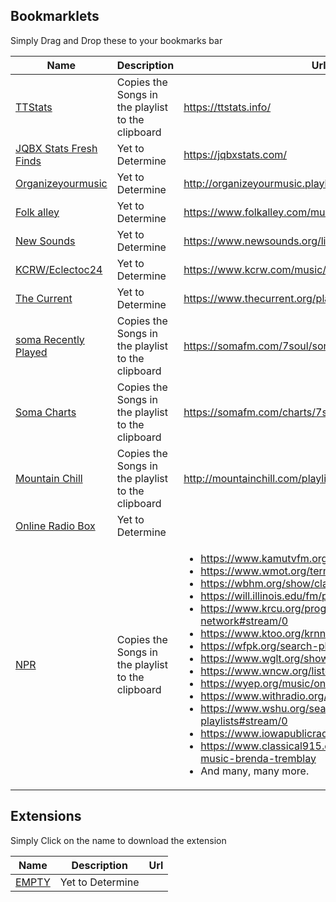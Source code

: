 ## Bookmarklets
Simply Drag and Drop these to your bookmarks bar

| Name        | Description           | Url |
| ------------- |-------------| ----|
| <a href="javascript:(function()%7Bjavascript%3A(function()%257Btitles%20%253D%20document.getElementsByClassName(%22title%22)%253Bi%20%253D%200%253BcopyContents%20%253D%20%22%22%253Bfor(i%20%253D%200%253B%20i%20%3C%20titles.length%253B%20i%252B%252B)%20%257Btitle%20%253D%20titles%255Bi%255D.textContent%253Bitem%20%253D%20titles%255Bi%255D.parentElement.textContent%253Bn%20%253D%20item.indexOf(title)%253Bsongname%20%253D%20item.substr(n%252C%20item.length)%253Ba%20%253D%20copyContents.concat(%22%255Cn%22%20%252B%20songname)%253BcopyContents%20%253D%20a%253B%257Dnavigator.clipboard.writeText(copyContents)%257D)()%7D)()">TTStats</a>      | Copies the Songs in the playlist to the clipboard | <a>https://ttstats.info/ </a>
| <a href="javascript:(function()%7Bjavascript%3A%24(%22.w3-col.w3-left%3Afirst-child%20div%22).each(function(i)%7Bvar%20track%3D%24(this).text()%3Bvar%20fullThing%3D%24(this).parent().text().replace(track%2C%22%20-%20%22%2Btrack)%3B%24(this).parent().text(fullThing)%3B%7D)%3B%24(%22head%22).append(%22%3Cstyle%20id%3D%5C%22coolThing%5C%22%3E%23thisModal%20.w3-col.w3-left%3Anth-child(2)%20%7B%20user-select%3Anone%3B%20%7D%20.w3-col.w3-left%3Anth-child(3)%20%7B%20user-select%3Anone%3B%20%7D%3C%2Fstyle%3E%22)%7D)()">JQBX Stats Fresh Finds</a>       | Yet to Determine      |   https://jqbxstats.com/
| <a href="javascript:(function()%7Bjavascript%3A(function()%257Bfunction%20reset()%20%257B%2524(%22%2523genrelist%22).html(%22%22)%253Bvar%20allGenres%20%253D%20%257B%257D%253B%2524(%22tr%20td%253Anth-child(6)%22).each(function%20()%20%257Bvar%20genre%20%253D%20%2524(this).text()%253Bif%20(!allGenres%255Bgenre%255D)%20%257BallGenres%255Bgenre%255D%20%253D%20true%253B%257D%257D)%253Bfor%20(var%20key%20in%20allGenres)%20%257B%2524(%22%2523genrelist%22).append(%22%3Coption%20value%253D%255C%22%22%20%252B%20key%20%252B%20%22%255C%22%3E%22%20%252B%20key%20%252B%20%22%3C%252Foption%3E%22)%253B%257D%257D%253Bvar%20makeGenreList%20%253D%20function%20(name)%20%257B%2524(%22tr%20td%253Anth-child(6)%22).each(function%20()%20%257Bvar%20genre%20%253D%20%2524(this).text()%253Bif%20(genre%20%253D%253D%20name)%20%257B%2524(this).parent().find(%22input%22).click()%253B%257D%257D)%253B%257D%253Bvar%20unselectAll%20%253D%20function%20()%20%257B%2524(%22tr%20td%253Anth-child(6)%22).each(function%20()%20%257Bif%20(%2524(this).parent().find(%22input%22).prop(%22checked%22))%20%2524(this).parent().find(%22input%22).click()%253B%257D)%253B%257D%253B%2524(%22body%22).append(%22%3Cdiv%20id%253D%255C%22coolToolThing%255C%22%20style%253D%255C%22position%253Aabsolute%253B%20padding%253A15px%253B%20left%253A%200%253B%20top%253A%200%253B%20z-index%253A3000%253B%20width%253A%20600px%253B%20height%253A%2068px%253B%20background-color%253A%20%2523fff%253B%255C%22%3E%3C%252Fdiv%3E%22)%253B%2524(%22%2523coolToolThing%22).append(%22%3Cbutton%20id%253D%255C%22resetbtn%255C%22%3Ereset%3C%252Fbutton%3E%20%3Cselect%20id%253D%255C%22genrelist%255C%22%3E%3C%252Fselect%3E%20%3Cbutton%20id%253D%255C%22select%255C%22%3Eselect%20all%3C%252Fbutton%3E%20%3Cbutton%20id%253D%255C%22unselect%255C%22%3Eunselect%20all%3C%252Fbutton%3E%20%3Cbutton%20id%253D%255C%22saveList%255C%22%3ESave%20Playlist%3C%252Fbutton%3E%22)%253B%2524(%22%2523resetbtn%22).on(%22click%22%252C%20function%20()%20%257Breset()%253BunselectAll()%253B%257D)%253B%2524(%22%2523select%22).on(%22click%22%252C%20function%20()%20%257Bvar%20choice%20%253D%20%2524(%22%2523genrelist%22).val()%253BmakeGenreList(choice)%253B%257D)%253B%2524(%22%2523unselect%22).on(%22click%22%252C%20function%20()%20%257BunselectAll()%253B%257D)%253B%2524(%22%2523saveList%22).on(%22click%22%252C%20function%20()%20%257Bgenrelist%20%253D%20document.getElementById(%22genrelist%22)%253Bstaging_tab%20%253D%20document.getElementById(%22staging-tab%22)%253Btracklist_tab%20%253D%20document.getElementById(%22the-track-list-tab%22)%253Bsave_button%20%253D%20document.getElementById(%22save-button%22)%253Bplaylist_name%20%253D%20document.getElementById(%22staging-playlist-name%22)%253Bgenre%20%253D%20genrelist.options%255Bgenrelist.selectedIndex%255D.value%253BmakeGenreList(genre)%253Bstaging_tab.click()%253Bplaylist_name.click()%253BpopOver%20%253D%20document.getElementsByClassName(%22popover%20editable-popup%22)%255B0%255D%253BpopOver.getElementsByClassName(%22form-control%20input-sm%22)%255B0%255D.value%20%253D%20genre%20%253D%253D%20%22%22%20%253F%20%22No%20Name%20Genre%22%253A%20genre%253BpopOver.getElementsByClassName(%22btn%20btn-primary%20btn-sm%20editable-submit%22)%255B0%255D.click()%253Bsave_button.click()%253Btracklist_tab.click()%253Bunselect.click()%253Bif%20(genrelist.selectedIndex%20%3C%20genrelist.length)%257Bgenrelist.selectedIndex%20%252B%253D%201%253B%257Delse%257Balert(%22This%20is%20the%20End%22)%253B%257D%257D)%253Breset()%257D)()%7D)()">Organizeyourmusic</a>       | Yet to Determine      |   http://organizeyourmusic.playlistmachinery.com/
| <a href="javascript:(function()%7Bjavascript%3A(function()%257Braw%20%253D%20document.getElementsByClassName(%22col-md-8%22)%255B1%255D.firstElementChild.firstElementChild.childNodes%253B%250AcopyContents%20%253D%20%22%22%253B%250Afor(i%20%253D%2012%253B%20i%20%3C%20raw.length%253B%20i%252B%252B)%20%257B%250A%20%20%20%250A%250A%20%20%20%20text%20%253D%20raw%255Bi%255D.textContent%250A%20%20%20%250A%250A%20%20%20%20if%20(text.includes(%22%253A%22)%20%2526%2526%20text.includes(%22%20-%20%22))%20%257B%250A%20%20%20%20%20%20%20%20n%20%253D%20text.indexOf(%22%20-%20%22)%253B%250A%20%20%20%20%20%20%20%20songname%20%253D%20text.substr(n%252B3%252C%20text.length)%253B%250A%20%20%20%20%20%20%20%20artist%20%253D%20raw%255Bi%252B2%255D.textContent%250A%20%20%20%20%20%20%20%20%250A%20%20%20%20%20%20%20%20a%20%253D%20copyContents.concat(%22%255Cn%22%20%252B%20songname%20%252B%20%22%20%22%20%252B%20artist)%253B%250A%20%20%20%20%20%20%20%20copyContents%20%253D%20a%253B%20%250A%20%20%20%20%257D%250A%20%250A%250A%257D%250A%250Anavigator.clipboard.writeText(copyContents)%253B%257D)()%253B%7D)()">Folk alley</a>       | Yet to Determine      |  https://www.folkalley.com/music/playlist/
| <a href="javascript:(function()%7Bjavascript%3A(function()%257B%2524(%22.playlist-track%22).each(function()%257B%2524(this).text(%2524(this).find(%22.playlist-track-info-artist%22).text()%20%252B%20%22%20-%20%22%20%252B%20%2524(this).find(%22.playlist-track-info-title%22).text())%253B%257D)%257D)()%7D)()">New Sounds</a>       | Yet to Determine      |  https://www.newsounds.org/livestream
| <a href="javascript:(function()%7Bjavascript%3A(function()%257Btracks%20%253D%20document.getElementsByClassName(%22track%22)%253B%250A%20%20%20%20copyContents%20%253D%20%22%22%253B%250A%250A%20%20%20%20for%20(track%20of%20tracks)%257B%250A%20%20%20%20%20%20%20%20songname%20%253D%20track.getElementsByClassName(%22song-title%22)%255B0%255D.textContent%253B%250A%20%20%20%20%20%20%20%20artist%20%253D%20track.getElementsByClassName(%22artist-name%22)%255B0%255D.textContent%253B%250A%20%20%20%20%20%20%20%20%250A%20%20%20%20%20%20%20%20if%20(songname%20%253D%253D%20%22%22)%250A%20%20%20%20%20%20%20%20%20%20%20%20continue%250A%20%20%20%20%20%20%20%20%250A%20%20%20%20%20%20%20%20a%20%253D%20copyContents.concat(%22%255Cn%22%20%252B%20songname%20%252B%20%22%20%22%20%252B%20artist)%253B%250A%20%20%20%20%20%20%20%20copyContents%20%253D%20a%253B%250A%20%20%20%20%257D%250A%250A%20%20%20%20navigator.clipboard.writeText(copyContents)%253B%257D)()%253B%7D)()">KCRW/Eclectoc24</a>       | Yet to Determine      |  https://www.kcrw.com/music/shows/eclectic24
| <a href="javascript:(function()%7Bjavascript%3A(function()%257Btracks%20%253D%20document.getElementsByClassName(%22row%20song%22)%253B%250A%20%20%20%20copyContents%20%253D%20%22%22%253B%250A%250A%20%20%20%20for%20(track%20of%20tracks)%257B%250A%20%20%20%20%20%20%20%20songname%20%253D%20track.getElementsByClassName(%22title%22)%255B0%255D.textContent%253B%250A%20%20%20%20%20%20%20%20artist%20%253D%20track.getElementsByClassName(%22artist%22)%255B0%255D.textContent%253B%250A%20%20%20%20%20%20%20%20%250A%20%20%20%20%20%20%20%20if%20(songname%20%253D%253D%20%22%22)%250A%20%20%20%20%20%20%20%20%20%20%20%20continue%250A%20%20%20%20%20%20%20%20%250A%20%20%20%20%20%20%20%20a%20%253D%20copyContents.concat(%22%255Cn%22%20%252B%20songname%20%252B%20%22%20%22%20%252B%20artist)%253B%250A%20%20%20%20%20%20%20%20copyContents%20%253D%20a%253B%250A%20%20%20%20%257D%250A%250A%20%20%20%20navigator.clipboard.writeText(copyContents)%253B%257D)()%253B%7D)()">The Current</a>       | Yet to Determine      |  https://www.thecurrent.org/playlist
| <a href="javascript:(function()%7Bjavascript%3A(function()%257Btable%20%253D%20document.getElementsByTagName(%22table%22)%255B0%255D%253B%250A%20%20%20%20tracks%20%253D%20table.children%255B0%255D%253B%250A%250A%20%20%20%20copyContents%20%253D%20%22%22%253B%250A%20%20%20%20for%20(i%20%253D%202%253B%20i%20%3C%2022%253B%20i%252B%252B)%257B%250A%20%20%20%20%20%20%20%20songname%20%253D%20tracks.children%255Bi%255D.children%255B1%255D.textContent%253B%250A%20%20%20%20%20%20%20%20%20%20%20%20%20%20%20%20%250A%20%20%20%20%20%20%20%20if%20(songname%20%253D%253D%20%22Break%20%252F%20Station%20ID%22)%250A%20%20%20%20%20%20%20%20%20%20%20%20continue%250A%250A%20%20%20%20%20%20%20%20artist%20%253D%20tracks.children%255Bi%255D.children%255B2%255D.textContent%253B%250A%20%20%20%20%20%20%20%20%250A%20%20%20%20%20%20%20%20a%20%253D%20copyContents.concat(%22%255Cn%22%20%252B%20songname%20%252B%20%22%20%22%20%252B%20artist)%253B%250A%20%20%20%20%20%20%20%20copyContents%20%253D%20a%253B%250A%20%20%20%20%257D%250A%250A%20%20%20%20navigator.clipboard.writeText(copyContents)%253B%257D)()%253B%7D)()">soma Recently Played</a>       | Copies the Songs in the playlist to the clipboard       |  https://somafm.com/7soul/songhistory.html
| <a href="javascript:(function()%7Bjavascript%3A(function()%257Btxt%20%253D%20document.getElementsByTagName(%22pre%22)%255B0%255D.textContent%253B%250A%20%20%20%20t%20%253D%20%22Top%2030%20Tracks%20BY%20SPINS%22%253B%250A%20%20%20%20u%20%253D%20%22Top%20Track%20Adds%20BY%20SPINS%22%253B%250A%20%20%20%20n%20%253D%20txt.indexOf(t)%253B%250A%20%20%20%20o%20%253D%20txt.indexOf(u)%253B%250A%20%20%20%20stxt%20%253D%20txt.substr(n%20%252B%20t.length%252C%20txt.length)%253B%250A%250A%20%20%20%20lines%20%253D%20stxt.split('%255Cn')%253B%250A%20%20%20%20bxt%20%253D%20lines.splice(0%252C64).join('%255Cn')%253B%250A%250A%20%20%20%20lines%20%253D%20bxt.split('%255Cn')%253B%250A%250A%20%20%20%20cxt%20%253D%20%22%22%253B%250A%250A%20%20%20%20for%20(line%20of%20lines)%20%257B%250A%20%20%20%20%20%20%20%20if%20(line%20%253D%253D%20%22%22%20%257C%257C%20line%20%253D%253D%20%22Top%2030%20Tracks%20BY%20LISTENERS%22)%250A%20%20%20%20%20%20%20%20%20%20%20%20continue%253B%250A%250A%20%20%20%20%20%20%20%20c%20%253D%20line.substr(3%252C%20line.length)%253B%250A%20%20%20%20%20%20%20%20m%20%253D%20c.search(%252F%255C(%255B0-9%255D*%255C)%252F)%253B%250A%20%20%20%20%20%20%20%20i%20%253D%200%253B%250A%20%20%20%20%20%20%20%20if%20(c%255B0%255D%20%253D%253D%20%22%20%22)%250A%20%20%20%20%20%20%20%20%20%20%20%20i%20%253D%201%253B%250A%20%20%20%20%20%20%20%20line%20%253D%20c.substr(i%252Cm-3)%253B%250A%20%20%20%20%20%20%20%20%250A%20%20%20%20%20%20%20%20a%20%253D%20cxt.concat('%255Cn'%20%252B%20line)%253B%250A%20%20%20%20%20%20%20%20cxt%20%253D%20a%253B%250A%20%20%20%20%257D%250A%250A%250A%250A%20%20%20%20copyContents%20%253D%20cxt%253B%250A%20%20%20%20%20%250A%250A%20%20%20%20navigator.clipboard.writeText(copyContents)%253B%257D)()%253B%7D)()">Soma Charts</a>       | Copies the Songs in the playlist to the clipboard     |  https://somafm.com/charts/7soul/
| <a href="javascript:(function()%7Bjavascript%3A(function()%257Bplaylist%20%253D%20document.getElementsByTagName(%22object%22)%255B0%255D.contentDocument%253Btracks%20%253D%20playlist.getElementsByTagName(%22tr%22)%253BcopyContents%20%253D%20%22%22%253Bfor%20(track%20of%20tracks)%257Bsongname%20%253D%20track.getElementsByTagName(%22td%22)%255B2%255D.getElementsByTagName(%22b%22)%255B0%255D.textContent%253Bsongname%20%253D%20songname.substr(1%252Csongname.length-2)%253Bartist%20%253D%20%20track.getElementsByTagName(%22td%22)%255B2%255D.getElementsByTagName(%22a%22)%255B0%255D.textContent%253Ba%20%253D%20copyContents.concat(%22%255Cn%22%20%252B%20songname%20%252B%20%22%20%22%20%252B%20artist)%253BcopyContents%20%253D%20a%253B%257Dwindow.prompt(%22copy%20this%20text%22%252CcopyContents)%257D)()%7D)()">Mountain Chill</a>       | Copies the Songs in the playlist to the clipboard      |  http://mountainchill.com/playlist.html |
| <a href="javascript:(function()%7Bjavascript%3A(function()%257Btracks%20%253D%20document.getElementsByClassName(%22tablelist-schedule%22)%255B0%255D.getElementsByTagName(%22a%22)%253BcopyContents%20%253D%20%22%22%253Bfor%20(track%20of%20tracks)%257Bsongname%20%253D%20track.textContent%253Bif%20(songname%20%253D%253D%20%22%22)continue%253Ba%20%253D%20copyContents.concat(%22%255Cn%22%20%252B%20songname%20)%253BcopyContents%20%253D%20a%253B%257Dnavigator.clipboard.writeText(copyContents)%257D)()%7D)()">Online Radio Box</a>       | Yet to Determine      |  
| <a href="javascript:(function()%7Biframes%20%3D%20document.getElementsByTagName('iframe')%3Bif%20(iframes.length%20!%3D%200)%20%7BnprUrl%20%3D%20null%3Bfor%20(i%20%3D%200%3B%20i%20%3C%20iframes.length%3B%20i%2B%2B)%20%7Bif%20(iframes%5Bi%5D.src.includes(%22nprstations.org%22))%20%7BnprUrl%20%3D%20iframes%5Bi%5D.src%3Bwindow.open(nprUrl)%3Bbreak%3B%7D%7Dif%20(i%20%3D%3D%20iframes.length)%20%7Balert(%22Hmmmmm%2C%20This%20website%20doesn't%20appear%20to%20be%20using%20the%20NPR%20playlist%20widget%20or%20the%20page%20has%20been%20updated%20and%20this%20code%20no%20longer%20works.%20%5Cn%20Please%20contact%20the%20developer%20at%20debussyfrank%40gmail.com%22)%7D%7D%20else%20%7Btracks%20%3D%20document.getElementsByClassName(%22clearfix%20episode_track%22)%3BcopyContents%20%3D%20%22%22%3Ba%20%3D%20%22%22%3Bfor%20(i%20%3D%200%3B%20i%20%3C%20tracks.length%3B%20i%2B%2B)%20%7Bsongname%20%3D%20tracks%5Bi%5D.getElementsByClassName(%22track_name%20clearfix%22)%5B0%5D.textContent%3Bartist%20%3D%20tracks%5Bi%5D.getElementsByClassName(%22artist%20track_field%20clearfix%22)%3Bartist%20%3D%20artist.length%20%3D%3D%200%20%3F%20%22%22%20%3A%20artist%5B0%5D.getElementsByTagName(%22span%22)%5B1%5D.textContent%3Bif%20(tracks%5Bi%5D.getElementsByClassName(%22composer_name%20track_field%20clearfix%22).length%20%3D%3D%200)%20%7Bcomposer%20%3D%20%22%22%3B%7Delse%20%7Bcomposer%20%3D%20tracks%5Bi%5D.getElementsByClassName(%22composer_name%20track_field%20clearfix%22)%5B0%5D.getElementsByTagName(%22span%22)%5B1%5D.textContent%3B%7Db%20%3D%20composer%20%3D%3D%20%22%22%20%3F%20artist%20%3A%20composer%3Ba%20%3D%20copyContents.concat(%22%5Cn%22%20%2B%20songname%20%2B%20%22%20%22%20%2B%20b)%3BcopyContents%20%3D%20a%3B%7Dprompt(%22copy%20this%20text%22%2C%20copyContents)%3B%7D%7D)()">NPR</a>       | Copies the Songs in the playlist to the clipboard     | <ul><li>https://www.kamutvfm.org/radio/search/</li><li>https://www.wmot.org/term/playlist-0#stream/0</li><li>https://wbhm.org/show/classical/</li><li>https://will.illinois.edu/fm/playlist</li><li>https://www.krcu.org/programs/beethoven-satellite-network#stream/0</li><li>https://www.ktoo.org/krnn-playlist/</li><li>https://wfpk.org/search-playlists/</li><li>https://www.wglt.org/show/highway-309</li><li>https://www.wncw.org/listen-live</li><li>https://wyep.org/music/on-air/</li><li>https://www.withradio.org/search_playlists</li><li>https://www.wshu.org/search-music-playlists#stream/0</li><li>https://www.iowapublicradio.org/show/undercurrents</li><li>https://www.classical915.org/programs/classical-music-brenda-tremblay</li><li>And many, many more.</li></ul>


## Extensions
Simply Click on the name to download the extension

| Name        | Description           | Url |
| ------------- |-------------| ----|
| <a href="">EMPTY</a>       | Yet to Determine      |  




